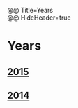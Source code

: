 @@ Title=Years  
@@ HideHeader=true  

# Years

## [2015](@@SiteRoot@@/2015/)

## [2014](@@SiteRoot@@/2014/)